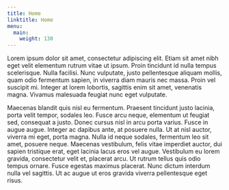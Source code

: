 ```yaml
---
title: Home
linktitle: Home
menu:
  main:
    weight: 130
---
```

<p class="reveal fade-in-bottom fade-out-bottom">
Lorem ipsum dolor sit amet, consectetur adipiscing elit. Etiam sit amet nibh eget velit elementum rutrum vitae ut ipsum. Proin tincidunt id nulla tempus scelerisque. Nulla facilisi. Nunc vulputate, justo pellentesque aliquam mollis, quam odio fermentum sapien, in viverra diam mauris nec massa. Proin vel suscipit mi. Integer at lorem lobortis, sagittis enim sit amet, venenatis magna. Vivamus malesuada feugiat nunc eget vulputate.
</p>

<p class="reveal fade-in-bottom fade-out-bottom">
Maecenas blandit quis nisl eu fermentum. Praesent tincidunt justo lacinia, porta velit tempor, sodales leo. Fusce arcu neque, elementum ut feugiat sed, consequat a justo. Donec cursus nisl in arcu porta varius. Fusce in augue augue. Integer ac dapibus ante, at posuere nulla. Ut at nisl auctor, viverra mi eget, porta magna. Nulla id neque sodales, fermentum leo sit amet, posuere neque. Maecenas vestibulum, felis vitae imperdiet auctor, dui sapien tristique erat, eget lacinia lacus eros vel augue. Vestibulum eu lorem gravida, consectetur velit et, placerat arcu. Ut rutrum tellus quis odio tempus ornare. Fusce egestas maximus placerat. Nunc dictum interdum nulla vel sagittis. Ut ac augue ut eros gravida viverra pellentesque eget risus.
</p>
